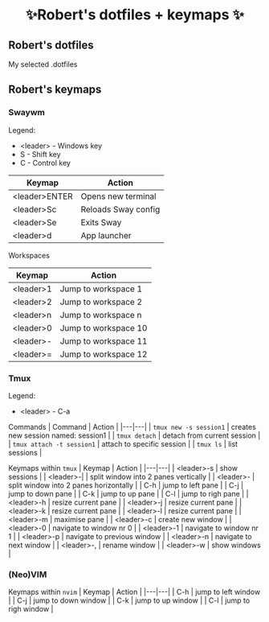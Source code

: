 <h1 align="center"> ✨Robert's dotfiles + keymaps ✨ </h1>

## Robert's dotfiles
My selected .dotfiles

## Robert's keymaps

### Swaywm

Legend:
- \<leader\> - Windows key
- S - Shift key 
- C - Control key 

| Keymap | Action |
|---|---|
| \<leader\>ENTER | Opens new terminal  |
| \<leader\>Sc | Reloads Sway config  |
| \<leader\>Se | Exits Sway |
| \<leader\>d | App launcher|

Workspaces

| Keymap | Action |
|---|---|
| \<leader\>1 | Jump to workspace 1 |
| \<leader\>2 | Jump to workspace 2 |
| \<leader\>n | Jump to workspace n |
| \<leader\>0 | Jump to workspace 10 |
| \<leader\>- | Jump to workspace 11 |
| \<leader\>= | Jump to workspace 12 |

### Tmux

Legend:
- \<leader\> - C-a 

Commands
| Command | Action |
|---|---|
| `tmux new -s session1` | creates new session named: session1 |
| `tmux detach` | detach from current session |
| `tmux attach -t session1` | attach to specific session |
| `tmux ls` | list sessions |

Keymaps within `tmux`
| Keymap | Action |
|---|---|
| \<leader\>\-s  | show sessions |
| \<leader\>\-\| | split window into 2 panes vertically |
| \<leader\>-  | split window into 2 panes horizontally |
| C\-h | jump to left pane |
| C\-j | jump to down pane |
| C\-k | jump to up pane |
| C\-l | jump to righ pane |
| \<leader\>\-h  | resize current pane |
| \<leader\>\-j  | resize current pane |
| \<leader\>\-k  | resize current pane |
| \<leader\>\-l  | resize current pane  |
| \<leader\>\-m  | maximise pane |
| \<leader\>\-c  | create new window |
| \<leader\>\-0  | navigate to window nr 0 |
| \<leader\>\-1  | navigate to window nr 1 |
| \<leader\>\-p  | navigate to previous window |
| \<leader\>\-n  | navigate to next window |
| \<leader\>\-,  | rename window |
| \<leader\>\-w  | show windows |

### (Neo)VIM

Keymaps within `nvim`
| Keymap | Action |
|---|---|
| C\-h | jump to left window |
| C\-j | jump to down window |
| C\-k | jump to up window |
| C\-l | jump to righ window |
